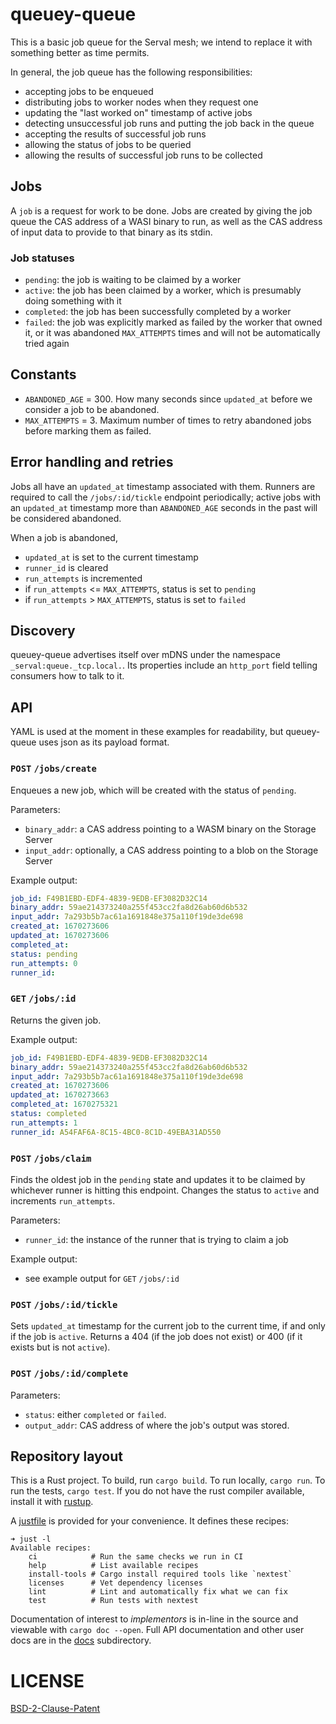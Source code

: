 # queuey-queue

This is a basic job queue for the Serval mesh; we intend to replace it with something better as time
permits.

In general, the job queue has the following responsibilities:

- accepting jobs to be enqueued
- distributing jobs to worker nodes when they request one
- updating the "last worked on" timestamp of active jobs
- detecting unsuccessful job runs and putting the job back in the queue
- accepting the results of successful job runs
- allowing the status of jobs to be queried
- allowing the results of successful job runs to be collected

## Jobs
A `job` is a request for work to be done. Jobs are created by giving the job queue the CAS address of a WASI
binary to run, as well as the CAS address of input data to provide to that binary as its stdin.

### Job statuses

- `pending`: the job is waiting to be claimed by a worker
- `active`: the job has been claimed by a worker, which is presumably doing something with it
- `completed`: the job has been successfully completed by a worker
- `failed`: the job was explicitly marked as failed by the worker that owned it, or it was abandoned
  `MAX_ATTEMPTS` times and will not be automatically tried again

## Constants

- `ABANDONED_AGE` = 300. How many seconds since `updated_at` before we consider a job to be abandoned.
- `MAX_ATTEMPTS` = 3. Maximum number of times to retry abandoned jobs before marking them as failed.

## Error handling and retries

Jobs all have an `updated_at` timestamp associated with them. Runners are required to call the
`/jobs/:id/tickle` endpoint periodically; active jobs with an `updated_at` timestamp more than
`ABANDONED_AGE` seconds in the past will be considered abandoned.

When a job is abandoned,

- `updated_at` is set to the current timestamp
- `runner_id` is cleared
- `run_attempts` is incremented
- if `run_attempts` <= `MAX_ATTEMPTS`, status is set to `pending`
- if `run_attempts` > `MAX_ATTEMPTS`, status is set to `failed`

## Discovery

queuey-queue advertises itself over mDNS under the namespace `_serval:queue._tcp.local.`. Its
properties include an `http_port` field telling consumers how to talk to it.

## API

YAML is used at the moment in these examples for readability, but queuey-queue uses json as its payload format.

### `POST` `/jobs/create`

Enqueues a new job, which will be created with the status of `pending`.

Parameters:

- `binary_addr`: a CAS address pointing to a WASM binary on the Storage Server
- `input_addr`: optionally, a CAS address pointing to a blob on the Storage Server

Example output:

```yaml
job_id: F49B1EBD-EDF4-4839-9EDB-EF3082D32C14
binary_addr: 59ae214373240a255f453cc2fa8d26ab60d6b532
input_addr: 7a293b5b7ac61a1691848e375a110f19de3de698
created_at: 1670273606
updated_at: 1670273606
completed_at:
status: pending
run_attempts: 0
runner_id:
```

### `GET` `/jobs/:id`

Returns the given job.

Example output:

```yaml
job_id: F49B1EBD-EDF4-4839-9EDB-EF3082D32C14
binary_addr: 59ae214373240a255f453cc2fa8d26ab60d6b532
input_addr: 7a293b5b7ac61a1691848e375a110f19de3de698
created_at: 1670273606
updated_at: 1670273663
completed_at: 1670275321
status: completed
run_attempts: 1
runner_id: A54FAF6A-8C15-4BC0-8C1D-49EBA31AD550
```

### `POST` `/jobs/claim`

Finds the oldest job in the `pending` state and updates it to be claimed by whichever runner is
hitting this endpoint. Changes the status to `active` and increments `run_attempts`.

Parameters:

- `runner_id`: the instance of the runner that is trying to claim a job

Example output:

- see example output for `GET` `/jobs/:id`

### `POST` `/jobs/:id/tickle`

Sets `updated_at` timestamp for the current job to the current time, if and only if the job is `active`. Returns
a 404 (if the job does not exist) or 400 (if it exists but is not `active`).

### `POST` `/jobs/:id/complete`

Parameters:

- `status`: either `completed` or `failed`.
- `output_addr`: CAS address of where the job's output was stored.

## Repository layout

This is a Rust project. To build, run `cargo build`. To run locally, `cargo run`. To run the tests, `cargo test`. If you do not have the rust compiler available, install it with [rustup](https://rustup.rs).

A [justfile](https://just.systems) is provided for your convenience. It defines these recipes:

```text
➜ just -l
Available recipes:
    ci            # Run the same checks we run in CI
    help          # List available recipes
    install-tools # Cargo install required tools like `nextest`
    licenses      # Vet dependency licenses
    lint          # Lint and automatically fix what we can fix
    test          # Run tests with nextest
```

Documentation of interest to *implementors* is in-line in the source and viewable with `cargo doc --open`. Full API documentation and other user docs are in the [docs](./docs/) subdirectory.

# LICENSE

[BSD-2-Clause-Patent](./LICENSE)
